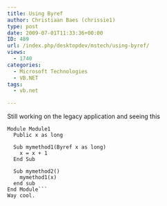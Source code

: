 ```yaml
---
title: Using Byref
author: Christiaan Baes (chrissie1)
type: post
date: 2009-07-01T11:33:36+00:00
ID: 489
url: /index.php/desktopdev/mstech/using-byref/
views:
  - 1740
categories:
  - Microsoft Technologies
  - VB.NET
tags:
  - vb.net

---
```

Still working on the legacy application and seeing this

```vbnet
Module Module1
  Public x as long
  
  Sub mymethod1(Byref x as long)
    x = x + 1
  End Sub

  Sub mymethod2()
    mymethod1(x)
  end sub
End Module```
Way cool.